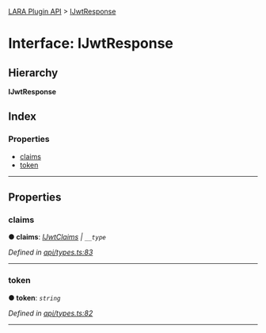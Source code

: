 [LARA Plugin API](../README.md) > [IJwtResponse](../interfaces/ijwtresponse.md)

# Interface: IJwtResponse

## Hierarchy

**IJwtResponse**

## Index

### Properties

* [claims](ijwtresponse.md#claims)
* [token](ijwtresponse.md#token)

---

## Properties

<a id="claims"></a>

###  claims

**● claims**: *[IJwtClaims](ijwtclaims.md) \| `__type`*

*Defined in [api/types.ts:83](https://github.com/concord-consortium/lara/blob/d708ee30/lara-plugin-api/src/api/types.ts#L83)*

___
<a id="token"></a>

###  token

**● token**: *`string`*

*Defined in [api/types.ts:82](https://github.com/concord-consortium/lara/blob/d708ee30/lara-plugin-api/src/api/types.ts#L82)*

___

